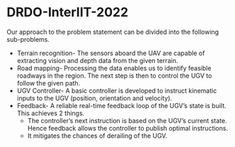 # DRDO-InterIIT-2022
Our approach to the problem statement can be divided into the following sub-problems.
- Terrain recognition- The sensors aboard the UAV are capable of extracting vision and
depth data from the given terrain.
- Road mapping- Processing the data enables us to identify feasible roadways in the
region. The next step is then to control the UGV to follow the given path.
- UGV Controller- A basic controller is developed to instruct kinematic inputs to the UGV
(position, orientation and velocity).
- Feedback- A reliable real-time feedback loop of the UGV’s state is built. This achieves 2
things.
  - The controller’s next instruction is based on the UGV’s current state. Hence
feedback allows the controller to publish optimal instructions.
  - It mitigates the chances of derailing of the UGV.
